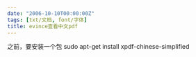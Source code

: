 ```yaml
---
date: "2006-10-10T00:00:00Z"
tags: [txt/文档, font/字体]
title: evince查看中文pdf
---
```


之前，要安装一个包
sudo apt-get install xpdf-chinese-simplified
